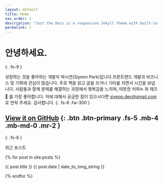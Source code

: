 ```yaml
---
layout: default
title: Home
nav_order: 1
description: "Just the Docs is a responsive Jekyll theme with built-in search that is easily customizable and hosted on GitHub Pages."
permalink: /
---
```

# 안녕하세요.
{: .fs-9 }

성장하는 것을 좋아하는 개발자 박시연(Siyeon Park)입니다.프론트앤드 개발과 비즈니스 및 기획에 관심이 많습니다. 주로 책을 읽고 글을 쓰거나 기타를 치면서 시간을 보냅니다. 사람들과 함께 문제를 해결하는 과정에서 행복감을 느끼며, 따뜻한 커피☕️ 와 재즈🎷 를 가장 좋아합니다. 저에 대해서 궁금한 점이 있으시다면 <siyeon.dev@gmail.com>로 연락 주세요. 감사합니다.
{: .fs-6 .fw-300 }

[View it on GitHub](https://github.com/siyeon-dev)
{: .btn .btn-primary .fs-5 .mb-4 .mb-md-0 .mr-2 }
---
{: .fs-6 }

최근 포스트

{% for post in site.posts %}

{{ post.title }} {{ post.date | date_to_long_string }}

{% endfor %}